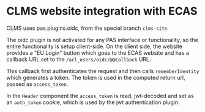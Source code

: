 # CLMS website integration with ECAS

CLMS uses pas.plugins.oidc, from the special branch `clms-site`.

The oidc plugin is not activated for any PAS interface or functionality, so the
entire functionality is setup client-side. On the client side, the website
provides a "EU Login" button which goes to the ECAS website and has a callback
URL set to the `/acl_users/oidc/@@callback` URL.

This callback first authenticates the request and then calls `rememberIdentity`
which generates a token. The token is used in the computed return url, passed
as `access_token`.

In the `Header` component the `access_token` is read, jwt-decoded and set as an
`auth_token` cookie, which is used by the jwt authentication plugin.
